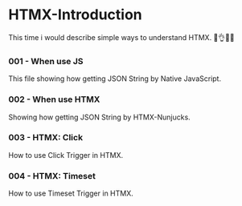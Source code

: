 # HTMX-Introduction
This time i would describe simple ways to understand HTMX. 💁👌🎍😍

### 001 - When use JS
This file showing how getting JSON String by Native JavaScript.

### 002 - When use HTMX
Showing how getting JSON String by HTMX-Nunjucks.

### 003 - HTMX: Click
How to use Click Trigger in HTMX.

### 004 - HTMX: Timeset
How to use Timeset Trigger in HTMX.

